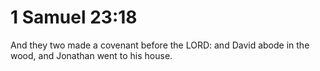 # 1 Samuel 23:18

And they two made a covenant before the LORD: and David abode in the wood, and Jonathan went to his house.